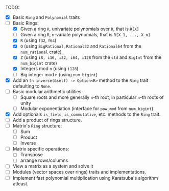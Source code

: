 TODO:
- [x] Basic `Ring` and `Polynomial` traits
- [ ] Basic Rings:
    - [x] Given a ring `R`, univariate polynomials over `R`, that is `R[X]`
    - [ ] Given a ring `R`, `n`-variate polynomials, that is `R[X_1, ..., X_n]`
    - [x] `R` (using `f32`, `f64`)
    - [x] `Q` (using `BigRational`, `Rational32` and `Rational64` from the `num_rational` crate)
    - [x] `Z` (using `i8, i16, i32, i64, i128` from the `std` and `BigInt` from the `num_bigint` crate)
    - [x] Integers mod `n` (using `i128`)
    - [ ] Big integer mod `n` (using `num_bigint`)
- [x] Add an `fn inverse(&self) -> Option<R>` method to the `Ring` trait defaulting to `None`.
- [ ] Basic modular arithmetic utilities:
    - [ ] Square roots and more generally `n`-th root, in particular `n`-th roots of unity
    - [ ] Modular exponentiation (interface for `pow_mod` from `num_bigint`)
- [x] Add optionals `is_field`, `is_commutative`, etc. methods to the `Ring` trait.
- [ ] Add a product of rings structure.
- [ ] Matrix's `Ring` structure:
    - [ ] Sum
    - [ ] Product
    - [ ] Inverse 
- [ ] Matrix specific operations:
    - [ ] Transpose
    - [ ] arrange rows/columns  
- [ ] View a matrix as a system and solve it
- [ ] Modules (vector spaces over rings) traits and implementations.
- [ ] Implement fast polynomial multiplication using Karatsuba's algorithm atleast. 